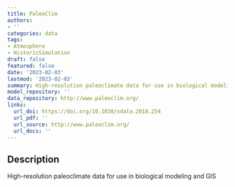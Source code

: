 ```yaml
---
title: PaleoClim
authors:
- ''
categories: data
tags:
- Atmosphere
- HistoricSimulation
draft: false
featured: false
date: '2023-02-03'
lastmod: '2023-02-03'
summary: High-resolution paleoclimate data for use in biological modeling and GIS
model_repository: ''
data_repository: http://www.paleoclim.org/
links:
  url_doi: https://doi.org/10.1038/sdata.2018.254
  url_pdf: ''
  url_source: http://www.paleoclim.org/
  url_docs: ''
---
```


## Description

High-resolution paleoclimate data for use in biological modeling and GIS

